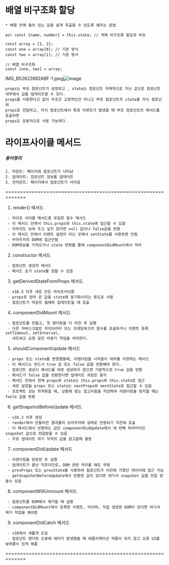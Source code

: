 # 배열 비구조화 할당

~~~
* 배열 안에 들어 있는 값을 쉽게 추출할 수 있도록 해주는 문법

ex) const {name, number} = this.state; // 객체 비구조화 할당과 비슷

const array = [1, 2];
const one = array[0]; // 기존 방식
const two = array[1]; // 기존 방시

// 배열 비구조화 
const [one, two] = array;

~~~

IMG_B52622882ABF-1.jpeg![image](https://user-images.githubusercontent.com/38008152/117544339-ef67c580-b05b-11eb-94aa-4e54977f8190.png)

~~~
props는 부모 컴포넌트가 설정하고 , state는 컴포넌트 자체적으로 지닌 값으로 컴포넌트 
내부에서 값을 업데이트할 수 있다. 
props를 사용한다고 값이 무조건 고정적인건 아니고 부모 컴포넌트의 state를 자식 컴포넌테
props로 전달하고, 자식 컴포넌트에서 특정 이벤트가 발생할 때 부모 컴포넌트의 메서드를 호출하면
props도 유동적으로 사용 가능하다.
~~~


# 라이프사이클 메서드

##### 용어정리
    1. 마운트: 페이지에 컴포넌트가 나타남 
    2. 업데이트: 검포넌트 정보를 업데이트 
    3. 언마운트: 페이지에서 컴포넌트가 사라짐

=============================================================
 1.  render() 메서드
~~~
 - 라이프 사이클 메서드중 유일한 필수 메서드
 - 이 메서드 안에서 this.props와 this.state에 접근할 수 있음
 - 아무것도 보여 주고 싶지 않다면 null 값이나 false값을 반환
 - 이 메서드 안에서 이벤트 설정이 아닌 곳에서 setState를 사용하면 안됨
 - 부라우저의 DOM에 접근안됨
 - DOM정보를 가져오거나 state 변화를 줄때 componentDidMount에서 처리 
~~~
     
 2.  constructor 메서드
~~~
 - 컴포넌트 생성자 메서드
 - 메서드 초기 state를 정할 수 있음
~~~

 3.  getDerivedStateFromProps 메서드
~~~
 - v16.3 이후 새로 만든 라이프사이클
 - props로 받아 온 값을 state에 동기화시키는 용도로 사용
 - 컴포넌트가 마운트 될때와 업데이트될 때 호출

~~~

 4. componentDidMount 메서드
~~~
 - 컴포넌트를 만들고, 첫 렌더링을 다 마친 후 실행
 - 다른 자바스크립트 라이브러리 또는 프레임워크의 함수를 호출하거나 이벤트 등록 setTimeout, setInterval, 
   네트워크 요청 같은 비동기 작업을 처리한다.
~~~

 5. shouldComponentUpdate 메서드
~~~
 - props 또는 state를 변경했을때, 리렌더링을 시작할지 여부를 지정하는 메서드
 - 이 메서드는 반드시 true 값 또는 false 값을 반환해야 한다.
 - 컴포넌트 생성시 메서드를 따로 생성하지 않으면 기본적으로 true 값을 반환
 - 메서드가 false 값을 반환한다면 업데이트 과정은 중지
 - 메서드 안에서 현재 props와 state는 this.props와 this.state로 접근
 - 새로 설정될 props 또는 state는 nextProps와 nextState로 접근할 수 있음
 - 프로젝트 성능 최적화할 때, 상황에 맞는 알고리즘을 작성하여 리렌더링을 방지할 때는 fasle 값을 반환
~~~

 6. getSnapshotBeforeUpdate 메서드
~~~
 - v16.3 이후 생성
 - render에서 만들어진 결과물이 브라우저에 실제로 반영되기 직전에 호출
 - 이 메서드에서 반환하는 값은 componentDidUpdate에서 세 번째 파라미터인 snapshot 값으로 전달받을 수 있음
 - 주로 업데이트 하기 직적의 값을 참고할때 활용
~~~

 7. componentDidUpdate 메서드
~~~
 - 리렌더링을 완료한 후 실행
 - 업데이트가 끝난 직후이므로, DOM 관련 처리를 해도 무방
 - prevProps 또는 prevState를 사용하여 컴포넌트가 이전에 가졌던 데이터에 접근 가능
 - getSnapshotBeforeUpdate에서 반환한 값이 있다면 여기서 snapshot 값을 전달 받을수 있음
~~~

 8. componentWillUnmount 메서드
~~~
 - 컴포넌트를 DOM에서 제거할 때 실행
 - componentDidMount에서 등록한 이벤트, 타이머, 직접 생성한 DOM이 있다면 여기서 제거 작업을 해야함
~~~

 9. componentDidCatch 메서드
~~~
 - v16에서 새롭게 도입
 - 컴포넌트 렌더링 도중에 에러가 발생했을 때 애플리케이션 먹통이 되지 않고 오류 UI를 보여줄수 있게 해줌
~~~

=============================================================